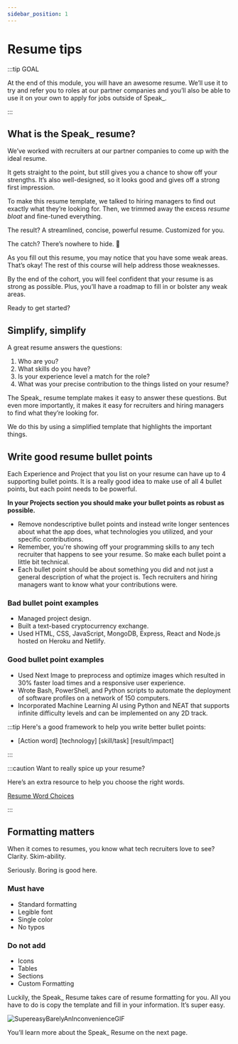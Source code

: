 ```yaml
---
sidebar_position: 1
---
```


# Resume tips

:::tip GOAL

At the end of this module, you will have an awesome resume. We’ll use it to try and refer you to roles at our partner companies and you’ll also be able to use it on your own to apply for jobs outside of Speak\_.

:::

## What is the Speak\_ resume?

We’ve worked with recruiters at our partner companies to come up with the ideal resume.

It gets straight to the point, but still gives you a chance to show off your strengths. It’s also well-designed, so it looks good and gives off a strong first impression.

To make this resume template, we talked to hiring managers to find out exactly what they’re looking for. Then, we trimmed away the excess _resume bloat_ and fine-tuned everything.

The result? A streamlined, concise, powerful resume. Customized for you.

The catch? There’s nowhere to hide. 👀

As you fill out this resume, you may notice that you have some weak areas. That’s okay! The rest of this course will help address those weaknesses.

By the end of the cohort, you will feel confident that your resume is as strong as possible. Plus, you’ll have a roadmap to fill in or bolster any weak areas.

Ready to get started?

## Simplify, simplify

A great resume answers the questions:

1. Who are you?
2. What skills do you have?
3. Is your experience level a match for the role?
4. What was your precise contribution to the things listed on your resume?

The Speak\_ resume template makes it easy to answer these questions. But even more importantly, it makes it easy for recruiters and hiring managers to find what they’re looking for.

We do this by using a simplified template that highlights the important things.

## Write good resume bullet points

Each Experience and Project that you list on your resume can have up to 4 supporting bullet points. It is a really good idea to make use of all 4 bullet points, but each point needs to be powerful.

**In your Projects section you should make your bullet points as robust as possible.**

- Remove nondescriptive bullet points and instead write longer sentences about what the app does, what technologies you utilized, and your specific contributions.
- Remember, you're showing off your programming skills to any tech recruiter that happens to see your resume. So make each bullet point a little bit technical.
- Each bullet point should be about something you did and not just a general description of what the project is. Tech recruiters and hiring managers want to know what your contributions were.

### Bad bullet point examples

- Managed project design.
- Built a text-based cryptocurrency exchange.
- Used HTML, CSS, JavaScript, MongoDB, Express, React and Node.js hosted on Heroku and Netlify.

### Good bullet point examples

- Used Next Image to preprocess and optimize images which resulted in 30% faster load times and a responsive user experience.
- Wrote Bash, PowerShell, and Python scripts to automate the deployment of
  software profiles on a network of 150 computers.
- Incorporated Machine Learning AI using Python and NEAT that supports infinite difficulty levels and can be implemented on any 2D track.

:::tip Here's a good framework to help you write better bullet points:

- [Action word] [technology] [skill/task] [result/impact]

:::

:::caution Want to really spice up your resume?

Here’s an extra resource to help you choose the right words.

[Resume Word Choices](https://speakcareers.notion.site/Resume-Word-Choices-b6713184a9bf4c3b857c01f9b793982a)

:::

## Formatting matters

When it comes to resumes, you know what tech recruiters love to see? Clarity. Skim-ability.

Seriously. Boring is good here.

### Must have

- Standard formatting
- Legible font
- Single color
- No typos

### Do not add

- Icons
- Tables
- Sections
- Custom Formatting

Luckily, the Speak\_ Resume takes care of resume formatting for you. All you have to do is copy the template and fill in your information. It’s super easy.

![SupereasyBarelyAnInconvenienceGIF](https://media.tenor.com/dP_0YeNlPMQAAAAC/supereasy-barely-an-inconvenience.gif)

You’ll learn more about the Speak\_ Resume on the next page.

